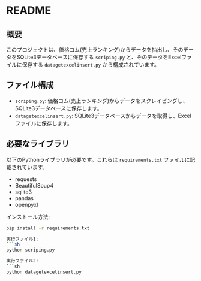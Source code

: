 # README

## 概要

このプロジェクトは、価格コム(売上ランキング)からデータを抽出し、そのデータをSQLite3データベースに保存する `scriping.py` と、そのデータをExcelファイルに保存する `datagetexcelinsert.py` から構成されています。

## ファイル構成

- `scriping.py`: 価格コム(売上ランキング)からデータをスクレイピングし、SQLite3データベースに保存します。
- `datagetexcelinsert.py`: SQLite3データベースからデータを取得し、Excelファイルに保存します。

## 必要なライブラリ

以下のPythonライブラリが必要です。これらは `requirements.txt` ファイルに記載されています。

- requests
- BeautifulSoup4
- sqlite3
- pandas
- openpyxl

インストール方法:
```sh
pip install -r requirements.txt

実行ファイル1:
```sh
python scriping.py

実行ファイル2:
```sh
python datagetexcelinsert.py